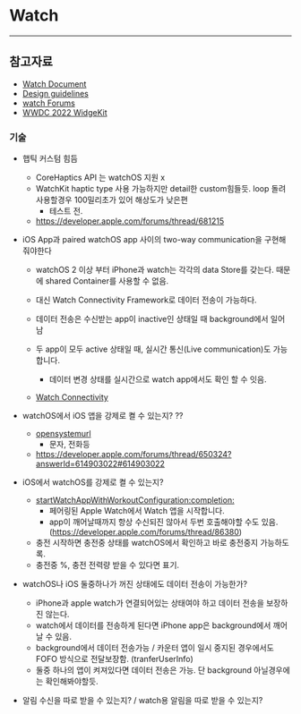# Watch

-----------------


## 참고자료
- [Watch Document](https://developer.apple.com/documentation/watchos-apps/)
- [Design guidelines](https://developer.apple.com/design/human-interface-guidelines/platforms/designing-for-watchos/)
- [watch Forums](https://developer.apple.com/forums/tags/watchkit/)
- [WWDC 2022 WidgeKit](https://developer.apple.com/videos/play/wwdc2022/10051/)


### 기술
- 햅틱 커스텀 힘듬
  - CoreHaptics API 는 watchOS 지원 x
  - WatchKit haptic type 사용 가능하지만 detail한 custom힘들듯. loop 돌려 사용할경우 100밀리초가 있어 해상도가 낮은편
    - 테스트 전.
  - https://developer.apple.com/forums/thread/681215

- iOS App과 paired watchOS app 사이의 two-way communication을 구현해줘야한다
  - watchOS 2 이상 부터 iPhone과 watch는 각각의 data Store를 갖는다. 때문에 shared Container를 사용할 수 없음.
  - 대신 Watch Connectivity Framework로 데이터 전송이 가능하다.
  - 데이터 전송은 수신받는 app이 inactive인 상태일 때 background에서 일어남
  - 두 app이 모두 active 상태일 때, 실시간 통신(Live communication)도 가능합니다. 
    - 데이터 변경 상태를 실시간으로 watch app에서도 확인 할 수 잇음.
  
  - [Watch Connectivity](https://developer.apple.com/documentation/watchconnectivity)

- watchOS에서 iOS 앱을 강제로 켤 수 있는지? ??
  - [opensystemurl](https://developer.apple.com/documentation/watchkit/wkextension/1628224-opensystemurl)
    - 문자, 전화등 
  - https://developer.apple.com/forums/thread/650324?answerId=614903022#614903022

- iOS에서 watchOS를 강제로 켤 수 있는지?
  - [startWatchAppWithWorkoutConfiguration:completion:](https://developer.apple.com/documentation/healthkit/hkhealthstore/1648358-startwatchappwithworkoutconfigur)
    -  페어링된 Apple Watch에서 Watch 앱을 시작합니다.
    - app이 깨어날때까지 항상 수신되진 않아서 두번 호출해야할 수도 있음. (https://developer.apple.com/forums/thread/86380)
  - 충전 시작하면 충전중 상태를 watchOS에서 확인하고 바로 충전중지 가능하도록.
  - 충전중 %, 충전 전력량 받을 수 있다면 표기.
  
- watchOS나 iOS 둘중하나가 꺼진 상태에도 데이터 전송이 가능한가?
  - iPhone과 apple watch가 연결되어있는 상태여야 하고 데이터 전송을 보장하진 않는다.
  - watch에서 데이터를 전송하게 된다면 iPhone app은 background에서 깨어날 수 있음.
  - background에서 데이터 전송가능 / 카운터 앱이 일시 중지된 경우에서도 FOFO 방식으로 전달보장함. (tranferUserInfo)
  - 둘중 하나의 앱이 켜져있다면 데이터 전송은 가능. 단 background 아닐경우에는 확인해봐야할듯.

- 알림 수신을 따로 받을 수 있는지? / watch용 알림을 따로 받을 수 있는지?
